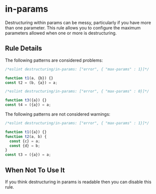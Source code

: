 # in-params

Destructuring within params can be messy, particularly if you have more than one parameter. This rule allows you to configure the maximum parameters allowed when one or more is destructuring.

## Rule Details

The following patterns are considered problems:

```js
/*eslint destructuring/in-params: ["error", { "max-params" : 1}]*/

function t1(a, {b}) {}
const t2 = (b, {a}) = a;

/*eslint destructuring/in-params: ["error", { "max-params" : 0}]*/

function t3({a}) {}
const t4 = ({a}) = a;

```

The following patterns are not considered warnings:

```js
/*eslint destructuring/in-params: ["error", { "max-params" : 1}]*/

function t1({a}) {}
function t2(a, b) {
  const {c} = a;
  const {d} = b;
}
const t3 = ({a}) = a;
```

## When Not To Use It

If you think destructuring in params is readable then you can disable this rule.
